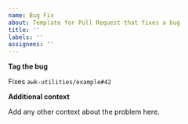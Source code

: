 ```yaml
---
name: Bug Fix
about: Template for Pull Request that fixes a bug
title: ''
labels: ''
assignees: ''
---
```



**Tag the bug**


Fixes `awk-utilities/example#42`


**Additional context**


Add any other context about the problem here.
